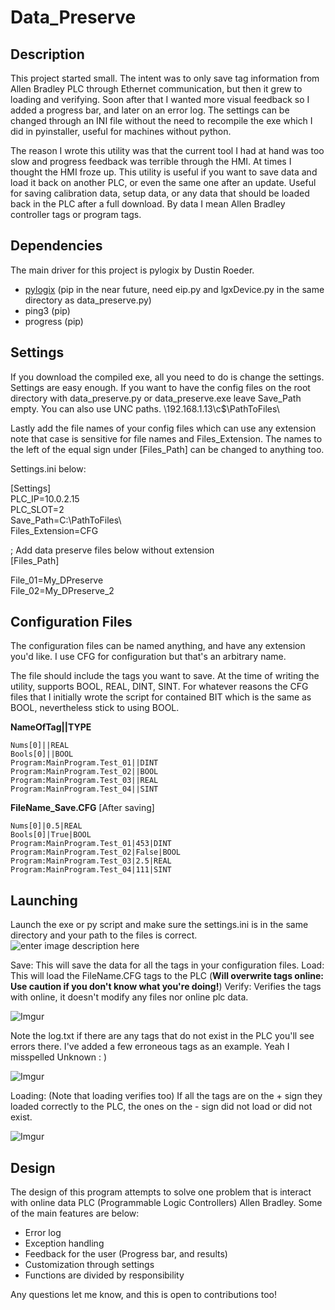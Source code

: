 # Data_Preserve

## Description
This project started small.  The intent was to only save tag information from Allen Bradley PLC through Ethernet communication, but then it grew to loading and verifying. Soon after that I wanted more visual feedback so I added a progress bar, and later on an error log. The settings can be changed through an INI file without the need to recompile the exe which I did in pyinstaller, useful for machines without python.

The reason I wrote this utility was that the current tool I had at hand was too slow and progress feedback was terrible through the HMI. At times I thought the HMI froze up. This utility is useful if you want to save data and load it back on another PLC, or even the same one after an update. Useful for saving calibration data, setup data, or any data that should be loaded back in the PLC after a full download. By data I mean Allen Bradley controller tags or program tags.

## Dependencies
The main driver for this project is pylogix by Dustin Roeder. 

 -  [pylogix](https://github.com/dmroeder/pylogix) (pip in the near future, need eip.py and lgxDevice.py in the same directory as data_preserve.py)
 - ping3 (pip)
 - progress (pip)

## Settings
If you download the compiled exe, all you need to do is change the settings.
Settings are easy enough. If you want to have the config files on the root directory with data_preserve.py or data_preserve.exe leave Save_Path empty. You can also use UNC paths. \\192.168.1.13\c$\PathToFiles\

Lastly add the file names of your config files which can use any extension note that case is sensitive for file names and Files_Extension. The names to the left of the equal sign under [Files_Path] can be changed to anything too.

Settings.ini below:

[Settings]  
PLC_IP=10.0.2.15  
PLC_SLOT=2  
Save_Path=C:\\PathToFiles\\  
Files_Extension=CFG  
  
; Add data preserve files below without extension  
[Files_Path]  

File_01=My_DPreserve  
File_02=My_DPreserve_2

## Configuration Files
The configuration files can be named anything, and have any extension you'd like. I use CFG for configuration but that's an arbitrary name.

The file should include the tags you want to save. At the time of writing the utility, supports BOOL, REAL, DINT, SINT. For whatever reasons the CFG files that I initially wrote the script for contained BIT which is the same as BOOL, nevertheless stick to using BOOL.

**NameOfTag||TYPE**

```
Nums[0]||REAL
Bools[0]||BOOL
Program:MainProgram.Test_01||DINT
Program:MainProgram.Test_02||BOOL
Program:MainProgram.Test_03||REAL
Program:MainProgram.Test_04||SINT
```

**FileName_Save.CFG** [After saving]

```
Nums[0]|0.5|REAL
Bools[0]|True|BOOL
Program:MainProgram.Test_01|453|DINT
Program:MainProgram.Test_02|False|BOOL
Program:MainProgram.Test_03|2.5|REAL
Program:MainProgram.Test_04|111|SINT
```

## Launching
Launch the exe or py script and make sure the settings.ini is in the same directory and your path to the files is correct.
![enter image description here](https://i.imgur.com/UdBWh5H.png)

Save: This will save the data for all the tags in your configuration files.
Load: This will load the FileName.CFG tags to the PLC (**Will overwrite tags online: Use caution if you don't know what you're doing!**)
Verify: Verifies the tags with online, it doesn't modify any files nor online plc data.

![Imgur](https://i.imgur.com/kPFRleP.png)

Note the log.txt if there are any tags that do not exist in the PLC you'll see errors there. I've added a few erroneous tags as an example. Yeah I misspelled Unknown : )

![Imgur](https://i.imgur.com/hhxzzkY.png)

Loading: (Note that loading verifies too)
If all the tags are on the + sign they loaded correctly to the PLC, the ones on the - sign did not load or did not exist.

![Imgur](https://i.imgur.com/ECMP6bX.png)

## Design
The design of this program attempts to solve one problem that is interact with online data PLC (Programmable Logic Controllers) Allen Bradley.  Some of the main features are below:

 - Error log
 - Exception handling
 - Feedback for the user (Progress bar, and results)
 - Customization through settings
 - Functions are divided by responsibility

Any questions let me know, and this is open to contributions too!
